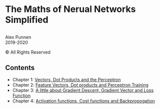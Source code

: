 
#  The Maths of Nerual Networks Simplified
## 

Alex Punnen \
2019-2020

&copy; All Rights Reserved

## Contents

- Chapter 1: [Vectors, Dot Products and  the Perceptron](ml/1_vectors_dot_product_and_perceptron.md)
- Chapter 2: [Feature Vectors, Dot products and Perceptron Training](ml/2_perceptron_training.md)
- Chapter 3: [A little about Gradient Descent, Gradient Vector and Loss Function](ml/3_gradient_descent.md)
- Chapter 4: [Activation functions, Cost functions and Backpropogation](ml/4_backpropogation.md)
